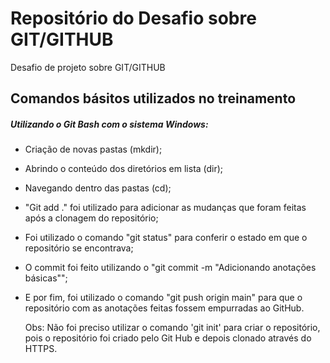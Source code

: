 # Repositório do Desafio sobre GIT/GITHUB

Desafio de projeto sobre GIT/GITHUB 

## Comandos básitos utilizados no treinamento

##### Utilizando o Git Bash com o sistema Windows:

- Criação de novas pastas (mkdir);

- Abrindo o conteúdo dos diretórios em lista (dir);

- Navegando dentro das pastas (cd);

- "Git add ." foi utilizado para adicionar as mudanças que foram feitas após a clonagem do repositório;

- Foi utilizado o comando "git status" para conferir o estado em que o repositório se encontrava;

- O commit foi feito utilizando o "git commit -m "Adicionando anotações básicas"";

- E por fim, foi utilizado o comando "git push origin main" para que o repositório com as anotações feitas fossem empurradas ao GitHub. 
  
  

  Obs: Não foi preciso utilizar o comando 'git init' para criar o repositório, pois o repositório foi criado pelo Git Hub e depois clonado através do HTTPS.
